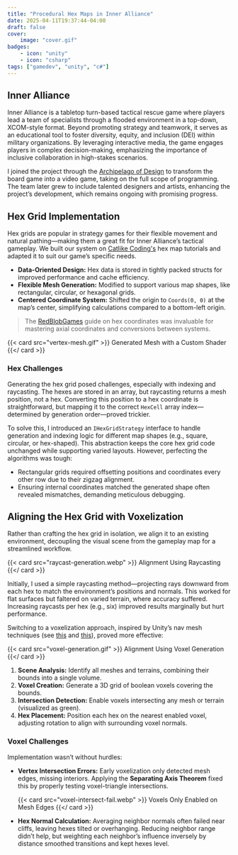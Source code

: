 ```yaml
---
title: "Procedural Hex Maps in Inner Alliance"
date: 2025-04-11T19:37:44-04:00
draft: false
cover:
    image: "cover.gif"
badges:
    - icon: "unity"
    - icon: "csharp"
tags: ["gamedev", "unity", "c#"]
---
```


## Inner Alliance

Inner Alliance is a tabletop turn-based tactical rescue game where players lead a team of specialists through a flooded environment in a top-down, XCOM-style format. Beyond promoting strategy and teamwork, it serves as an educational tool to foster diversity, equity, and inclusion (DEI) within military organizations. By leveraging interactive media, the game engages players in complex decision-making, emphasizing the importance of inclusive collaboration in high-stakes scenarios.

I joined the project through the [Archipelago of Design](https://aodnetwork.ca/) to transform the board game into a video game, taking on the full scope of programming. The team later grew to include talented designers and artists, enhancing the project’s development, which remains ongoing with promising progress.

## Hex Grid Implementation

Hex grids are popular in strategy games for their flexible movement and natural pathing—making them a great fit for Inner Alliance’s tactical gameplay. We built our system on [Catlike Coding's](https://catlikecoding.com/unity/tutorials/) hex map tutorials and adapted it to suit our game’s specific needs.

- **Data-Oriented Design:** Hex data is stored in tightly packed structs for improved performance and cache efficiency.
- **Flexible Mesh Generation:** Modified to support various map shapes, like rectangular, circular, or hexagonal grids.
- **Centered Coordinate System:** Shifted the origin to `Coords(0, 0)` at the map’s center, simplifying calculations compared to a bottom-left origin.

> The [RedBlobGames](https://www.redblobgames.com/grids/hexagons/) guide on hex coordinates was invaluable for mastering axial coordinates and conversions between systems.

{{< card src="vertex-mesh.gif" >}}
    Generated Mesh with a Custom Shader
{{</ card >}}

### Hex Challenges

Generating the hex grid posed challenges, especially with indexing and raycasting. The hexes are stored in an array, but raycasting returns a mesh position, not a hex. Converting this position to a hex coordinate is straightforward, but mapping it to the correct `HexCell` array index—determined by generation order—proved trickier.

To solve this, I introduced an `IHexGridStrategy` interface to handle generation and indexing logic for different map shapes (e.g., square, circular, or hex-shaped). This abstraction keeps the core hex grid code unchanged while supporting varied layouts. However, perfecting the algorithms was tough:

- Rectangular grids required offsetting positions and coordinates every other row due to their zigzag alignment.
- Ensuring internal coordinates matched the generated shape often revealed mismatches, demanding meticulous debugging.

## Aligning the Hex Grid with Voxelization

Rather than crafting the hex grid in isolation, we align it to an existing environment, decoupling the visual scene from the gameplay map for a streamlined workflow.

{{< card src="raycast-generation.webp" >}}
    Alignment Using Raycasting
{{</ card >}}

Initially, I used a simple raycasting method—projecting rays downward from each hex to match the environment’s positions and normals. This worked for flat surfaces but faltered on varied terrain, where accuracy suffered. Increasing raycasts per hex (e.g., six) improved results marginally but hurt performance.

Switching to a voxelization approach, inspired by Unity’s nav mesh techniques (see [this](https://bronsonzgeb.com/index.php/2021/05/15/simple-mesh-voxelization-in-unity/) and [this](https://bronsonzgeb.com/index.php/2021/05/22/gpu-mesh-voxelizer-part-1/)), proved more effective:

{{< card src="voxel-generation.gif" >}}
    Alignment Using Voxel Generation
{{</ card >}}

1. **Scene Analysis:** Identify all meshes and terrains, combining their bounds into a single volume.
2. **Voxel Creation:** Generate a 3D grid of boolean voxels covering the bounds.
3. **Intersection Detection:** Enable voxels intersecting any mesh or terrain (visualized as green).
4. **Hex Placement:** Position each hex on the nearest enabled voxel, adjusting rotation to align with surrounding voxel normals.

### Voxel Challenges

Implementation wasn’t without hurdles:

- **Vertex Intersection Errors:** Early voxelization only detected mesh edges, missing interiors. Applying the **Separating Axis Theorem** fixed this by properly testing voxel-triangle intersections.

  {{< card src="voxel-intersect-fail.webp" >}}
      Voxels Only Enabled on Mesh Edges
  {{</ card >}}

- **Hex Normal Calculation:** Averaging neighbor normals often failed near cliffs, leaving hexes tilted or overhanging. Reducing neighbor range didn’t help, but weighting each neighbor’s influence inversely by distance smoothed transitions and kept hexes level.
